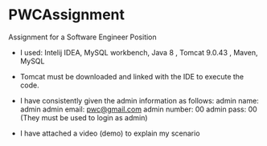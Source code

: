 # PWCAssignment
Assignment for a Software Engineer Position


- I used:
Intelij IDEA, MySQL workbench, Java 8 , Tomcat 9.0.43 , Maven, MySQL

- Tomcat must be downloaded and linked with the IDE to execute the code.

- I have consistently given the admin information as follows:
admin name: admin 
admin email: pwc@gmail.com 
admin number: 00
admin pass: 00
(They must be used to login as admin)

- I have attached a video (demo) to explain my scenario 


